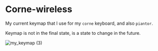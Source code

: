# Corne-wireless

My current keymap that I use for my `corne` keyboard, and also `piantor`. 

Keymap is not in the final state, is a state to change in the future.

![my_keymap (3)](https://github.com/MuhametSmaili/corne-wireless/assets/51492002/44e3da68-7d93-4826-86e0-936fc34d7abb)
